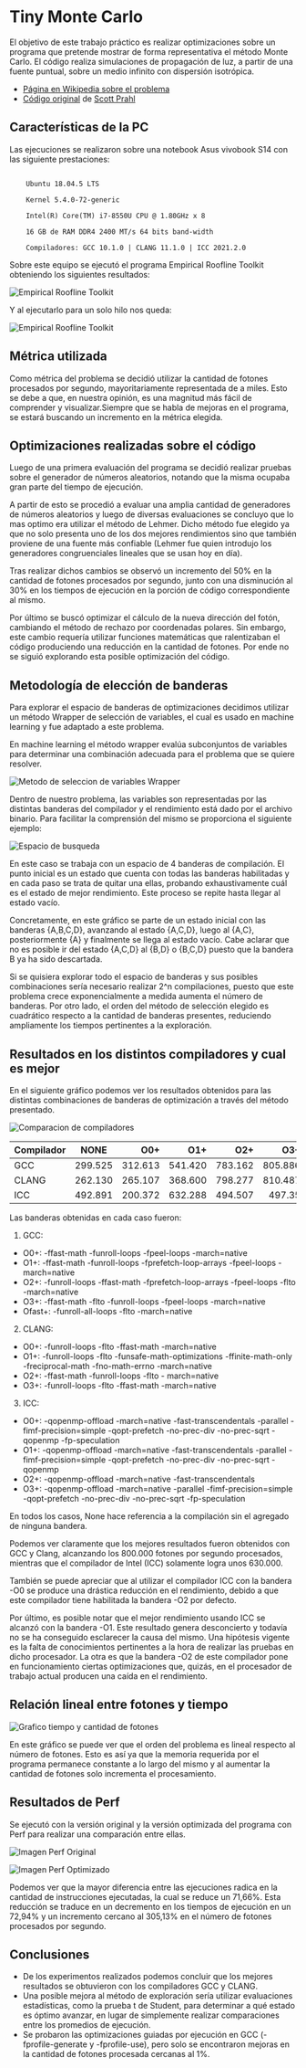 # Tiny Monte Carlo

El objetivo de este trabajo práctico es realizar optimizaciones sobre un programa que pretende mostrar de forma representativa el método Monte Carlo.
El código realiza simulaciones de propagación de luz, a partir de una fuente puntual, sobre un medio infinito con dispersión isotrópica.

- [Página en Wikipedia sobre el problema](https://en.wikipedia.org/wiki/Monte_Carlo_method_for_photon_transport)
- [Código original](https://omlc.org/software/mc/) de [Scott Prahl](https://omlc.org/~prahl/)


## Características de la PC

Las ejecuciones se realizaron sobre una notebook Asus vivobook S14 con las siguiente prestaciones:


```

	Ubuntu 18.04.5 LTS

	Kernel 5.4.0-72-generic

	Intel(R) Core(TM) i7-8550U CPU @ 1.80GHz x 8

	16 GB de RAM DDR4 2400 MT/s 64 bits band-width

	Compiladores: GCC 10.1.0 | CLANG 11.1.0 | ICC 2021.2.0

```

Sobre este equipo se ejecutó el programa Empirical Roofline Toolkit obteniendo los siguientes resultados:

![Empirical Roofline Toolkit](https://raw.githubusercontent.com/barufa/tiny_mc/main/Imagenes/image9.jpg "Grafico ERT con varios hilo")

Y al ejecutarlo para un solo hilo nos queda:

![Empirical Roofline Toolkit](https://raw.githubusercontent.com/barufa/tiny_mc/main/Imagenes/image7.jpg "Grafico ERT con un solo hilo")


## Métrica utilizada

Como métrica del problema se decidió utilizar la cantidad de fotones procesados por segundo, mayoritariamente representada de a miles. Esto se debe a que, en nuestra opinión, es una magnitud más fácil de comprender y visualizar.Siempre que se habla de mejoras en el programa, se estará buscando un incremento en la métrica elegida.


## Optimizaciones realizadas sobre el código

Luego de una primera evaluación del programa se decidió realizar pruebas sobre el
generador de números aleatorios, notando que la misma ocupaba gran parte del tiempo de
ejecución.

A partir de esto se procedió a evaluar una amplia cantidad de generadores de números
aleatorios y luego de diversas evaluaciones se concluyo que lo mas optimo era utilizar el
método de Lehmer. Dicho método fue elegido ya que no solo presenta uno de los dos
mejores rendimientos sino que también proviene de una fuente más confiable (Lehmer fue
quien introdujo los generadores congruenciales lineales que se usan hoy en día).

Tras realizar dichos cambios se observó un incremento del 50% en la cantidad de fotones
procesados por segundo, junto con una disminución al 30% en los tiempos de ejecución en
la porción de código correspondiente al mismo.

Por último se buscó optimizar el cálculo de la nueva dirección del fotón, cambiando el
método de rechazo por coordenadas polares. Sin embargo, este cambio requería utilizar
funciones matemáticas que ralentizaban el código produciendo una reducción en la cantidad
de fotones. Por ende no se siguió explorando esta posible optimización del código.


## Metodología de elección de banderas

Para explorar el espacio de banderas de optimizaciones decidimos utilizar un método
Wrapper de selección de variables, el cual es usado en machine learning y fue adaptado a
este problema.

En machine learning el método wrapper evalúa subconjuntos de variables para determinar
una combinación adecuada para el problema que se quiere resolver.

![Metodo de seleccion de variables Wrapper](https://raw.githubusercontent.com/barufa/tiny_mc/main/Imagenes/image3.png "Wrapper")

Dentro de nuestro problema, las variables son representadas por las distintas banderas del
compilador y el rendimiento está dado por el archivo binario. Para facilitar la comprensión
del mismo se proporciona el siguiente ejemplo:

![Espacio de busqueda](https://raw.githubusercontent.com/barufa/tiny_mc/main/Imagenes/image1.png "Espacio de busqueda")

En este caso se trabaja con un espacio de 4 banderas de compilación. El punto inicial es un
estado que cuenta con todas las banderas habilitadas y en cada paso se trata de quitar una
ellas, probando exhaustivamente cuál es el estado de mejor rendimiento. Este proceso se
repite hasta llegar al estado vacío.

Concretamente, en este gráfico se parte de un estado inicial con las banderas {A,B,C,D},
avanzando al estado {A,C,D}, luego al {A,C}, posteriormente {A} y finalmente se llega al
estado vacío. Cabe aclarar que no es posible ir del estado {A,C,D} al {B,D} o {B,C,D} puesto
que la bandera B ya ha sido descartada.

Si se quisiera explorar todo el espacio de banderas y sus posibles combinaciones sería
necesario realizar 2^n compilaciones, puesto que este problema crece exponencialmente a
medida aumenta el número de banderas. Por otro lado, el orden del método de selección
elegido es cuadrático respecto a la cantidad de banderas presentes, reduciendo
ampliamente los tiempos pertinentes a la exploración.


## Resultados en los distintos compiladores y cual es mejor

En el siguiente gráfico podemos ver los resultados obtenidos para las distintas
combinaciones de banderas de optimización a través del método presentado.

![Comparacion de compiladores](https://raw.githubusercontent.com/barufa/tiny_mc/main/Imagenes/image6.png "Compiladores")

| Compilador | NONE    | O0+     | O1+     | O2+     | O3+     | Ofast+  |
| ---------- |:-------:| -------:| -------:| -------:| -------:| -------:|
| GCC        | 299.525 | 312.613 | 541.420 | 783.162 | 805.886 | 812.322 |
| CLANG      | 262.130 | 265.107 | 368.600 | 798.277 | 810.487 | -       |
| ICC        | 492.891 | 200.372 | 632.288 | 494.507 | 497.35  | -       |

Las banderas obtenidas en cada caso fueron:

1. GCC:
* O0+: -ffast-math -funroll-loops -fpeel-loops -march=native
* O1+: -ffast-math -funroll-loops -fprefetch-loop-arrays -fpeel-loops -march=native
* O2+: -funroll-loops  -ffast-math -fprefetch-loop-arrays -fpeel-loops -flto -march=native
* O3+: -ffast-math -flto -funroll-loops -fpeel-loops -march=native
* Ofast+: -funroll-all-loops -flto -march=native

2. CLANG:
* O0+: -funroll-loops -flto -ffast-math -march=native
* O1+: -funroll-loops -flto -funsafe-math-optimizations -ffinite-math-only -freciprocal-math -fno-math-errno -march=native
* O2+:  -ffast-math -funroll-loops -flto - march=native
* O3+: -funroll-loops -flto -ffast-math -march=native

3. ICC:
* O0+: -qopenmp-offload -march=native -fast-transcendentals -parallel -fimf-precision=simple -qopt-prefetch -no-prec-div -no-prec-sqrt -qopenmp -fp-speculation
* O1+: -qopenmp-offload -march=native -fast-transcendentals -parallel -fimf-precision=simple -qopt-prefetch -no-prec-div -no-prec-sqrt -qopenmp
* O2+: -qopenmp-offload -march=native -fast-transcendentals
* O3+: -qopenmp-offload -march=native -parallel -fimf-precision=simple -qopt-prefetch -no-prec-div -no-prec-sqrt -fp-speculation

En todos los casos, None hace referencia a la compilación sin el agregado de ninguna bandera.

Podemos ver claramente que los mejores resultados fueron obtenidos con GCC y Clang, alcanzando los 800.000 fotones por segundo procesados, mientras que el compilador de Intel (ICC) solamente logra unos 630.000.

También se puede apreciar que al utilizar el compilador ICC con la bandera -O0 se produce una drástica reducción en el rendimiento, debido a que este compilador tiene habilitada la bandera -O2 por defecto. 

Por último, es posible notar que el mejor rendimiento usando ICC se alcanzó con la bandera -O1. Este resultado genera desconcierto y todavía no se ha conseguido esclarecer la causa del mismo. Una hipótesis vigente es la falta de conocimientos pertinentes a la hora de realizar las pruebas en dicho procesador. La otra es que la bandera -O2 de este compilador pone en funcionamiento ciertas optimizaciones que, quizás, en el procesador de trabajo actual  producen una caída en el rendimiento.


## Relación lineal entre fotones y tiempo

![Grafico tiempo y cantidad de fotones](https://raw.githubusercontent.com/barufa/tiny_mc/main/Imagenes/image5.png "Grafico tiempo y cantidad de fotones")

En este gráfico se puede ver que el orden del problema es lineal respecto al número de fotones. Esto es así ya que la memoria requerida por el programa permanece constante a lo largo del mismo y al aumentar la cantidad de fotones solo incrementa el procesamiento.


## Resultados de Perf

Se ejecutó con la versión original y la versión optimizada del programa con Perf para realizar una comparación entre ellas.

![Imagen Perf Original](https://raw.githubusercontent.com/barufa/tiny_mc/main/Imagenes/image4.png "Imagen Perf Original")

![Imagen Perf Optimizado](https://raw.githubusercontent.com/barufa/tiny_mc/main/Imagenes/image2.png "Imagen Perf Optimizado")

Podemos ver que la mayor diferencia entre las ejecuciones radica en la cantidad de instrucciones ejecutadas, la cual se reduce un 71,66%. Esta reducción se traduce en un decremento en los tiempos de ejecución en un 72,94% y un incremento cercano al 305,13% en el número de fotones procesados por segundo.


## Conclusiones

* De los experimentos realizados podemos concluir que los mejores resultados se obtuvieron con los compiladores GCC y CLANG.
* Una posible mejora al método de exploración sería utilizar evaluaciones estadísticas, como la prueba t de Student, para determinar a qué estado es óptimo avanzar, en lugar de simplemente realizar comparaciones entre los promedios de ejecución.
* Se probaron las optimizaciones guiadas por ejecución en GCC (-fprofile-generate y -fprofile-use), pero solo se encontraron mejoras en la cantidad de fotones procesada cercanas al 1%.
